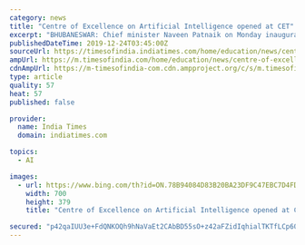 ```yaml
---
category: news
title: "Centre of Excellence on Artificial Intelligence opened at CET"
excerpt: "BHUBANESWAR: Chief minister Naveen Patnaik on Monday inaugurated Centre of Excellence on Artificial Intelligence in the College of Engineering and Technology (CET) here. This centre will conduct research on different problems of the industry and make software programmes for its solution. The college has collaborated with Tech Mahindra Limited ..."
publishedDateTime: 2019-12-24T03:45:00Z
sourceUrl: https://timesofindia.indiatimes.com/home/education/news/centre-of-excellence-on-artificial-intelligence-opened-at-cet/articleshow/72948495.cms
ampUrl: https://m.timesofindia.com/home/education/news/centre-of-excellence-on-artificial-intelligence-opened-at-cet/amp_articleshow/72948495.cms
cdnAmpUrl: https://m-timesofindia-com.cdn.ampproject.org/c/s/m.timesofindia.com/home/education/news/centre-of-excellence-on-artificial-intelligence-opened-at-cet/amp_articleshow/72948495.cms
type: article
quality: 57
heat: 57
published: false

provider:
  name: India Times
  domain: indiatimes.com

topics:
  - AI

images:
  - url: https://www.bing.com/th?id=ON.78B94084D83B20BA23DF9C47EBC7D4FD
    width: 700
    height: 379
    title: "Centre of Excellence on Artificial Intelligence opened at CET"

secured: "p42qaIUU3e+FdQNKOQh9hNaVaEt2CAbBD55sO+z42aFZidIqhialTKTfLCp60KMgf/r0R5U63scvVeIAzFnhDmOd5iljyZKHcV2cHB1Y1mWJv/z1j9r8phCyg/M6kWZKX/auVp/4ouB2kqbLxeEzimgpJmUfGwzbC3xn72nWydam+MT3s/hVkAd/zFzBulUAelafQQokd7Mg3qqoYUTMr2B55t3AwUhEVY2c+pbBYb47bDSriyYQcjX6ldbbJwikikvCRtQGYbuIxHJDQfrANA==;wJI40E7hhfcp2VKDnn5ssQ=="
---
```


